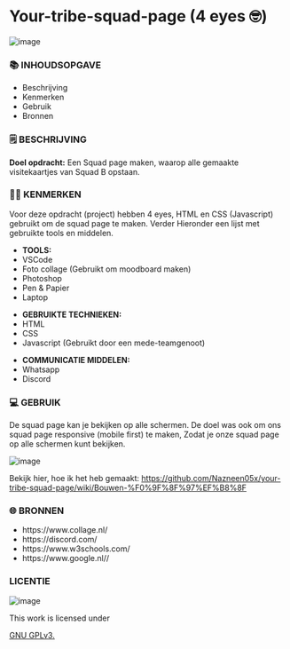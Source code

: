 <h1> Your-tribe-squad-page (4 eyes 🤓) </h1>

![image](https://user-images.githubusercontent.com/112861261/192107182-8eb19527-e8d5-4520-830b-1c2668f98365.png)


<h3>📚 INHOUDSOPGAVE</h3>

<ul>
        <li>Beschrijving</li>
        <li>Kenmerken</li>
        <li>Gebruik</li>
        <li>Bronnen</li>
</ul>

<h3>
🗒️ BESCHRIJVING
</h3>

<p><strong>Doel opdracht:</strong> Een Squad page maken, waarop alle gemaakte visitekaartjes van Squad B opstaan.</p>

<h3>
👩‍💻 KENMERKEN
</h3>

<p> Voor deze opdracht (project) hebben 4 eyes,  HTML en CSS (Javascript) gebruikt om de squad page te maken. Verder Hieronder een lijst met gebruikte tools en middelen.
</p>

<ul>
        <li><strong>TOOLS:</strong></li>
        <li>VSCode</li>
        <li> Foto collage (Gebruikt om moodboard maken)</li>
         <li>Photoshop</li>
        <li>Pen & Papier</li>
        <li>Laptop</li>
</ul>

<ul>
        <li><strong>GEBRUIKTE TECHNIEKEN:</strong></li>
        <li>HTML</li>
        <li>CSS</li>
        <li>Javascript (Gebruikt door een mede-teamgenoot)</li>
        
        
</ul>


<ul>
        <li><strong>COMMUNICATIE MIDDELEN:</strong></li>
        <li>Whatsapp</li>
        <li>Discord</li>

        
        
</ul>

<h3>
💻 GEBRUIK
</h3>

<p> De squad page kan je bekijken op alle schermen. De doel was ook om ons squad page responsive (mobile first) te maken, Zodat je onze squad page op alle schermen kunt bekijken.</p>

![image](https://user-images.githubusercontent.com/112861261/201071416-f61be7fc-981a-4499-bba7-f2e8460692f4.png)

Bekijk hier, hoe ik het heb gemaakt: https://github.com/Nazneen05x/your-tribe-squad-page/wiki/Bouwen-%F0%9F%8F%97%EF%B8%8F

<h3>

🌐 BRONNEN
</h3>

<ul>
        <li>https://www.collage.nl/</li>
        <li>https://discord.com/</li>
        <li>https://www.w3schools.com/</li>
        <li>https://www.google.nl//</li>
        
</ul>

<h3>
LICENTIE
</h3>

![image](https://user-images.githubusercontent.com/112861261/189433832-1ad01b00-4398-460f-aad6-d0a5405ec9e8.png)

<p> This work is licensed under</P> <a href="https:https://github.com/zombie0youssra/your-tribe-profile-card/blob/main/LICENSE">GNU GPLv3.</a>
